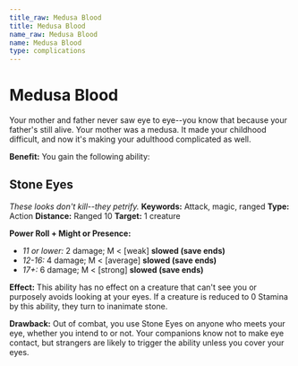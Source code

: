 ```yaml
---
title_raw: Medusa Blood
title: Medusa Blood
name_raw: Medusa Blood
name: Medusa Blood
type: complications
---
```


# Medusa Blood

Your mother and father never saw eye to eye--you know that because your father's still alive. Your mother was a medusa. It made your childhood difficult, and now it's making your adulthood complicated as well.

**Benefit:** You gain the following ability:

## Stone Eyes

*These looks don't kill--they petrify.* **Keywords:** Attack, magic, ranged **Type:** Action **Distance:** Ranged 10 **Target:** 1 creature

**Power Roll + Might or Presence:**

- *11 or lower:* 2 damage; M \< \[weak\] **slowed (save ends)**
- *12-16:* 4 damage; M \< \[average\] **slowed (save ends)**
- *17+:* 6 damage; M \< \[strong\] **slowed (save ends)**

**Effect:** This ability has no effect on a creature that can't see you or purposely avoids looking at your eyes. If a creature is reduced to 0 Stamina by this ability, they turn to inanimate stone.

**Drawback:** Out of combat, you use Stone Eyes on anyone who meets your eye, whether you intend to or not. Your companions know not to make eye contact, but strangers are likely to trigger the ability unless you cover your eyes.
